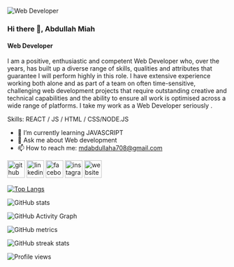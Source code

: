 
![Web Developer](https://media-exp1.licdn.com/dms/image/C5616AQHtm5e4dKm_Gg/profile-displaybackgroundimage-shrink_350_1400/0/1654628992011?e=1663804800&v=beta&t=kqelUXyGnejNpr4Or94oFzOMcUKkpfjpEJvDrOkDgoY)
### Hi there 👋, Abdullah Miah
#### Web Developer
I am a positive, enthusiastic and competent Web Developer
who, over the years, has built up a diverse range of skills, qualities
and attributes that guarantee I will perform highly in this role. I
have extensive experience working both alone and as part of a
team on often time-sensitive, challenging web development
projects that require outstanding creative and technical
capabilities and the ability to ensure all work is optimised across
a wide range of platforms. I take my work as a Web Developer
seriously .

Skills:   REACT / JS / HTML / CSS/NODE.JS

- 🌱 I’m currently learning JAVASCRIPT 
- 💬 Ask me about Web development 
- 📫 How to reach me: mdabdullaha708@gmail.com 


[<img src='https://cdn.jsdelivr.net/npm/simple-icons@3.0.1/icons/github.svg' alt='github' height='40'>](https://github.com/https://github.com/abdullah-miah)  [<img src='https://cdn.jsdelivr.net/npm/simple-icons@3.0.1/icons/linkedin.svg' alt='linkedin' height='40'>](https://www.linkedin.com/in/https://www.linkedin.com/in/abdullah-miah-06137b240//)  [<img src='https://cdn.jsdelivr.net/npm/simple-icons@3.0.1/icons/facebook.svg' alt='facebook' height='40'>](https://www.facebook.com/https://www.facebook.com/profile.php?id=100007757865241)  [<img src='https://cdn.jsdelivr.net/npm/simple-icons@3.0.1/icons/instagram.svg' alt='instagram' height='40'>](https://www.instagram.com/mdabdullaha708/)  [<img src='https://cdn.jsdelivr.net/npm/simple-icons@3.0.1/icons/icloud.svg' alt='website' height='40'>](https://admirable-crumble-901233.netlify.app)  

[![Top Langs](https://github-readme-stats.vercel.app/api/top-langs/?username=https://github.com/abdullah-miah)](https://github.com/anuraghazra/github-readme-stats)

![GitHub stats](https://github-readme-stats.vercel.app/api?username=https://github.com/abdullah-miah&show_icons=true)  

![GitHub Activity Graph](https://activity-graph.herokuapp.com/graph?username=https://github.com/abdullah-miah)  

![GitHub metrics](https://metrics.lecoq.io/https://github.com/abdullah-miah)  

![GitHub streak stats](https://github-readme-streak-stats.herokuapp.com/?user=https://github.com/abdullah-miah)  

![Profile views](https://gpvc.arturio.dev/https://github.com/abdullah-miah)  
